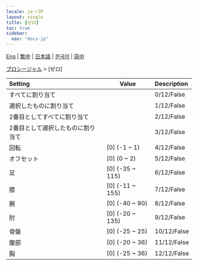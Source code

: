 ```yaml
---
locale: ja-rJP
layout: single
title: [ゼロ]
toc: true
sidebar:
  nav: "docs-jp"
---
```

[Eng](/dancexr/menu/2025.4/motion/zero) | [繁中](/tw/dancexr/menu/2025.4/motion/zero) | [日本語](/jp/dancexr/menu/2025.4/motion/zero) | [한국어](/kr/dancexr/menu/2025.4/motion/zero) | [简中](/zh/dancexr/menu/2025.4/motion/zero)

[プロシージャル](../menu#プロシージャル) > [ゼロ]



| Setting | Value | Description |
| :--- | --- | :--- |
| すべてに割り当て || 0/12/False
| 選択したものに割り当て || 1/12/False
| 2番目としてすべてに割り当て || 2/12/False
| 2番目として選択したものに割り当て || 3/12/False
| 回転 | [0] (-1 ~ 1) | 4/12/False
| オフセット | [0] (0 ~ 2) | 5/12/False
| 足 | [0] (-35 ~ 115) | 6/12/False
| 膝 | [0] (-11 ~ 155) | 7/12/False
| 腕 | [0] (-40 ~ 90) | 8/12/False
| 肘 | [0] (-20 ~ 135) | 9/12/False
| 骨盤 | [0] (-25 ~ 25) | 10/12/False
| 腹部 | [0] (-20 ~ 36) | 11/12/False
| 胸 | [0] (-25 ~ 36) | 12/12/False
